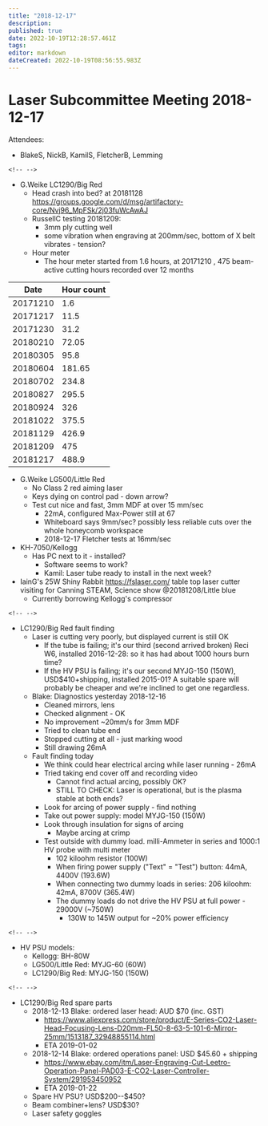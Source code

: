 ```yaml
---
title: "2018-12-17"
description: 
published: true
date: 2022-10-19T12:28:57.461Z
tags: 
editor: markdown
dateCreated: 2022-10-19T08:56:55.983Z
---
```


# Laser Subcommittee Meeting 2018-12-17

Attendees:

-   BlakeS, NickB, KamilS, FletcherB, Lemming

```{=html}
<!-- -->
```
-   G.Weike LC1290/Big Red
    -   Head crash into bed? at 20181128 <https://groups.google.com/d/msg/artifactory-core/Nvj96_MpFSk/2j03fuWcAwAJ>
    -   RussellC testing 20181209:
        -   3mm ply cutting well
        -   some vibration when engraving at 200mm/sec, bottom of X belt vibrates - tension?
    -   Hour meter
        -   The hour meter started from 1.6 hours, at 20171210 , 475 beam-active cutting hours recorded over 12 months

| Date     | Hour count |
|----------|------------|
| 20171210 | 1.6        |
| 20171217 | 11.5       |
| 20171230 | 31.2       |
| 20180210 | 72.05      |
| 20180305 | 95.8       |
| 20180604 | 181.65     |
| 20180702 | 234.8      |
| 20180827 | 295.5      |
| 20180924 | 326        |
| 20181022 | 375.5      |
| 20181129 | 426.9      |
| 20181209 | 475        |
| 20181217 | 488.9      |

-   G.Weike LG500/Little Red
    -   No Class 2 red aiming laser
    -   Keys dying on control pad - down arrow?
    -   Test cut nice and fast, 3mm MDF at over 15 mm/sec
        -   22mA, configured Max-Power still at 67
        -   Whiteboard says 9mm/sec? possibly less reliable cuts over the whole honeycomb workspace
        -   2018-12-17 Fletcher tests at 16mm/sec
-   KH-7050/Kellogg
    -   Has PC next to it - installed?
        -   Software seems to work?
        -   Kamil: Laser tube ready to install in the next week?
-   IainG's 25W Shiny Rabbit <https://fslaser.com/> table top laser cutter visiting for Canning STEAM, Science show @20181208/Little blue
    -   Currently borrowing Kellogg's compressor

```{=html}
<!-- -->
```
-   LC1290/Big Red fault finding
    -   Laser is cutting very poorly, but displayed current is still OK
        -   If the tube is failing; it's our third (second arrived broken) Reci W6, installed 2016-12-28: so it has had about 1000 hours burn time?
        -   If the HV PSU is failing; it's our second MYJG-150 (150W), USD\$410+shipping, installed 2015-01? A suitable spare will probably be cheaper and we're inclined to get one regardless.
    -   Blake: Diagnostics yesterday 2018-12-16
        -   Cleaned mirrors, lens
        -   Checked alignment - OK
        -   No improvement \~20mm/s for 3mm MDF
        -   Tried to clean tube end
        -   Stopped cutting at all - just marking wood
        -   Still drawing 26mA
    -   Fault finding today
        -   We think could hear electrical arcing while laser running - 26mA
        -   Tried taking end cover off and recording video
            -   Cannot find actual arcing, possibly OK?
            -   STILL TO CHECK: Laser is operational, but is the plasma stable at both ends?
        -   Look for arcing of power supply - find nothing
        -   Take out power supply: model MYJG-150 (150W)
        -   Look through insulation for signs of arcing
            -   Maybe arcing at crimp
        -   Test outside with dummy load. milli-Ammeter in series and 1000:1 HV probe with multi meter
            -   102 kiloohm resistor (100W)
            -   When firing power supply ("Text" = "Test") button: 44mA, 4400V (193.6W)
            -   When connecting two dummy loads in series: 206 kiloohm: 42mA, 8700V (365.4W)
            -   The dummy loads do not drive the HV PSU at full power - 29000V (\~750W)
                -   130W to 145W output for \~20% power efficiency

```{=html}
<!-- -->
```
-   HV PSU models:
    -   Kellogg: BH-80W
    -   LG500/Little Red: MYJG-60 (60W)
    -   LC1290/Big Red: MYJG-150 (150W)

```{=html}
<!-- -->
```
-   LC1290/Big Red spare parts
    -   2018-12-13 Blake: ordered laser head: AUD \$70 (inc. GST)
        -   <https://www.aliexpress.com/store/product/E-Series-CO2-Laser-Head-Focusing-Lens-D20mm-FL50-8-63-5-101-6-Mirror-25mm/1513187_32948855114.html>
        -   ETA 2019-01-02
    -   2018-12-14 Blake: ordered operations panel: USD \$45.60 + shipping
        -   <https://www.ebay.com/itm/Laser-Engraving-Cut-Leetro-Operation-Panel-PAD03-E-CO2-Laser-Controller-System/291953450952>
        -   ETA 2019-01-22
    -   Spare HV PSU? USD\$200--\$450?
    -   Beam combiner+lens? USD\$30?
    -   Laser safety goggles
